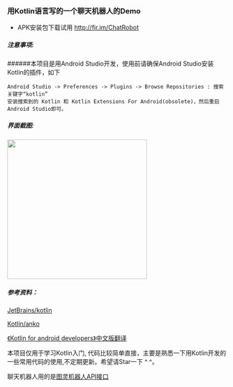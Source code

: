 ### 用Kotlin语言写的一个聊天机器人的Demo

- APK安装包下载试用 [http://fir.im/ChatRobot ](http://fir.im/ChatRobot)

##### 注意事项:
######本项目是用Android Studio开发，使用前请确保Android Studio安装Kotlin的插件，如下

	Android Studio -> Preferences -> Plugins -> Browse Repositories : 搜索关键字“kotlin”
	安装搜索到的 Kotlin 和 Kotlin Extensions For Android(obsolete)，然后重启Android Studio即可。


##### 界面截图:

<img src="https://github.com/ColorfulCat/ChatRobot/blob/master/screen_shoot.png" width="320" />



##### 参考资料：

[JetBrains/kotlin](https://github.com/JetBrains/kotlin)

[Kotlin/anko](https://github.com/Kotlin/anko)

[《Kotlin for android developers》中文版翻译](https://wangjiegulu.gitbooks.io/kotlin-for-android-developers-zh/content/index.html)

本项目仅用于学习Kotlin入门, 代码比较简单直接，主要是熟悉一下用Kotlin开发的一些常用代码的使用,不定期更新。希望请Star一下 ^ ^。

聊天机器人用的是[图灵机器人API接口](http://www.tuling123.com/)